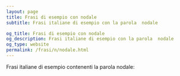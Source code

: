 ```yaml
---
layout: page
title: Frasi di esempio con nodale 
subtitle: Frasi italiane di esempio con la parola  nodale

og_title: Frasi di esempio con nodale 
og_description: Frasi italiane di esempio con la parola  nodale
og_type: website
permalink: /frasi/n/nodale.html
---
```


Frasi italiane di esempio contenenti la parola nodale:


